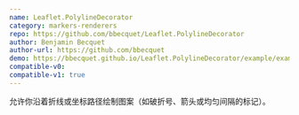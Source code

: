 ```yaml
---
name: Leaflet.PolylineDecorator
category: markers-renderers
repo: https://github.com/bbecquet/Leaflet.PolylineDecorator
author: Benjamin Becquet
author-url: https://github.com/bbecquet
demo: https://bbecquet.github.io/Leaflet.PolylineDecorator/example/example.html
compatible-v0:
compatible-v1: true
---
```


允许你沿着折线或坐标路径绘制图案（如破折号、箭头或均匀间隔的标记）。
